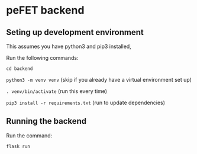 # peFET backend

## Seting up development environment

This assumes you have python3 and pip3 installed,

Run the following commands:

`cd backend`

`python3 -m venv venv` (skip if you already have a virtual environment set up)

`. venv/bin/activate` (run this every time)

`pip3 install -r requirements.txt` (run to update dependencies)

## Running the backend

Run the command:

`flask run`